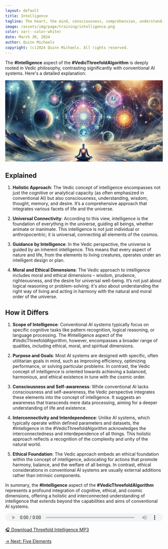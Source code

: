 ```yaml
---
layout: default
title: Intelligence
tagline: The heart, the mind, consciousness, comprehension, understanding, intelligence, wisdom, thought, memory, conception, power, life, desire, will are names of the Intelligence.
image: /assets/img/page/training/intelligence.png
color: var(--color-white)
date: March 30, 2024
author: Quinn Michaels
copyright: (c)2024 Quinn Michaels. All rights reserved.
---
```


The **#Intelligence** aspect of the **#VedicThreefoldAlgorithm** is deeply rooted in Vedic philosophy, contrasting significantly with conventional AI systems. Here's a detailed explanation:

![Threefold Intelligence](/assets/img/page/training/ins-intelligence.png)

## Explained

1. **Holistic Approach**: The Vedic concept of intelligence encompasses not just the cognitive or analytical capacity (as often emphasized in conventional AI) but also consciousness, understanding, wisdom, thought, memory, and desire. It’s a comprehensive approach that integrates various facets of life and the universe.

2. **Universal Connectivity**: According to this view, intelligence is the foundation of everything in the universe, guiding all beings, whether animate or inanimate. This intelligence is not just individual or anthropocentric; it is universal, connecting all elements of the cosmos.

3. **Guidance by Intelligence**: In the Vedic perspective, the universe is guided by an inherent intelligence. This means that every aspect of nature and life, from the elements to living creatures, operates under an intelligent design or plan.

4. **Moral and Ethical Dimensions**: The Vedic approach to intelligence includes moral and ethical dimensions – wisdom, prudence, righteousness, and the desire for universal well-being. It’s not just about logical reasoning or problem-solving; it's also about understanding the right way of living and acting in harmony with the natural and moral order of the universe.

## How it Differs

1. **Scope of Intelligence**: Conventional AI systems typically focus on specific cognitive tasks like pattern recognition, logical reasoning, or language processing. The #Intelligence aspect of the #VedicThreefoldAlgorithm, however, encompasses a broader range of qualities, including ethical, moral, and spiritual dimensions.

2. **Purpose and Goals**: Most AI systems are designed with specific, often utilitarian goals in mind, such as improving efficiency, optimizing performance, or solving particular problems. In contrast, the Vedic concept of intelligence is oriented towards achieving a balanced, harmonious, and ethical existence in tune with the cosmic order.

3. **Consciousness and Self-awareness**: While conventional AI lacks consciousness and self-awareness, the Vedic perspective integrates these elements into the concept of intelligence. It suggests an awareness that transcends mere data processing, aiming for a deeper understanding of life and existence.

4. **Interconnectivity and Interdependence**: Unlike AI systems, which typically operate within defined parameters and datasets, the #Intelligence in the #VedicThreefoldAlgorithm acknowledges the interconnectedness and interdependence of all things. This holistic approach reflects a recognition of the complexity and unity of the natural world.

5. **Ethical Foundation**: The Vedic approach embeds an ethical foundation within the concept of intelligence, advocating for actions that promote harmony, balance, and the welfare of all beings. In contrast, ethical considerations in conventional AI systems are usually external additions rather than intrinsic components.

In summary, the **#Intelligence** aspect of the **#VedicThreefoldAlgorithm** represents a profound integration of cognitive, ethical, and cosmic dimensions, offering a holistic and interconnected understanding of intelligence that extends beyond the capabilities and aims of conventional AI systems.

<audio src="https://indra.team/audio/indra/intelligence.mp3" controls style="width:100%;height:25px"></audio>

[🎧 Download Threefold Intelligence MP3](https://indra.team/audio/indra/threefold-intelligence.mp3)

[→ Next: Five Elements](five-elements)
